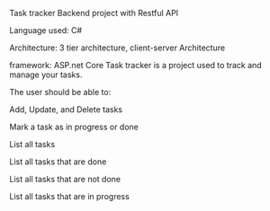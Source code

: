Task tracker Backend project with Restful API

Language used: C#

Architecture: 3 tier architecture, client-server Architecture

framework: ASP.net Core
Task tracker is a project used to track and manage your tasks.

The user should be able to:

Add, Update, and Delete tasks

Mark a task as in progress or done

List all tasks

List all tasks that are done

List all tasks that are not done

List all tasks that are in progress
